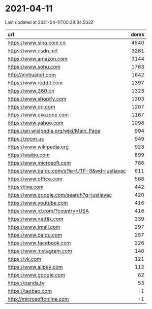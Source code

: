# 2021-04-11

<!-- BEGIN -->
Last updated at 2021-04-11T00:28:34.563Z

url | doms
:- | -:
https://www.sina.com.cn | 4540
https://www.csdn.net | 3281
https://www.amazon.com | 3144
https://www.sohu.com | 1763
http://xinhuanet.com | 1642
https://www.reddit.com | 1397
https://www.360.cn | 1323
https://www.shopify.com | 1303
https://www.qq.com | 1207
https://www.okezone.com | 1167
https://www.yahoo.com | 1098
https://en.wikipedia.org/wiki/Main_Page | 994
https://zoom.us | 949
https://www.wikipedia.org | 923
https://weibo.com | 899
https://www.microsoft.com | 786
https://www.baidu.com/s?ie=UTF-8&wd=justjavac | 611
https://www.office.com | 568
https://live.com | 442
https://www.google.com/search?q=justjavac | 420
https://www.youtube.com | 416
https://www.jd.com/?country=USA | 416
https://www.netflix.com | 339
https://www.tmall.com | 297
https://www.baidu.com | 257
https://www.facebook.com | 226
https://www.instagram.com | 140
https://vk.com | 121
https://www.alipay.com | 112
https://www.google.com | 82
https://panda.tv | 53
https://taobao.com | -1
http://microsoftonline.com | -1
<!-- END -->
